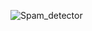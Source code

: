![Spam_detector](https://github.com/Medhansh404/InboxCleanse/assets/139563645/d6cb94af-df9a-441f-acb4-1496ea059f6b)
